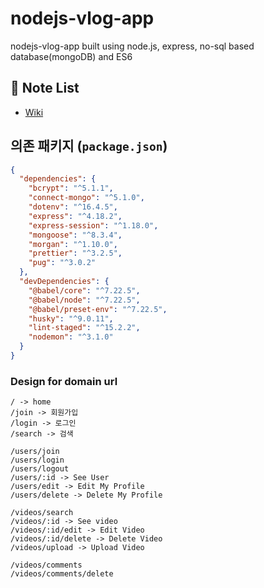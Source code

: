 # nodejs-vlog-app

nodejs-vlog-app built using node.js, express, no-sql based database(mongoDB) and ES6

## 📝 Note List

- [Wiki](https://github.com/choihayeong/nodejs-vlog-app/wiki)

## 의존 패키지 (`package.json`)

```json
{
  "dependencies": {
    "bcrypt": "^5.1.1",
    "connect-mongo": "^5.1.0",
    "dotenv": "^16.4.5",
    "express": "^4.18.2",
    "express-session": "^1.18.0",
    "mongoose": "^8.3.4",
    "morgan": "^1.10.0",
    "prettier": "^3.2.5",
    "pug": "^3.0.2"
  },
  "devDependencies": {
    "@babel/core": "^7.22.5",
    "@babel/node": "^7.22.5",
    "@babel/preset-env": "^7.22.5",
    "husky": "^9.0.11",
    "lint-staged": "^15.2.2",
    "nodemon": "^3.1.0"
  }
}
```

### Design for domain url

```
/ -> home
/join -> 회원가입
/login -> 로그인
/search -> 검색

/users/join
/users/login
/users/logout
/users/:id -> See User
/users/edit -> Edit My Profile
/users/delete -> Delete My Profile

/videos/search
/videos/:id -> See video
/videos/:id/edit -> Edit Video
/videos/:id/delete -> Delete Video
/videos/upload -> Upload Video

/videos/comments
/videos/comments/delete
```

